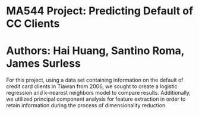 # MA544 Project: Predicting Default of CC Clients
# Authors: Hai Huang, Santino Roma, James Surless
For this project, using a data set containing information on the default of credit card clients in Tiawan from 2006, we sought to create a logistic regression and k-nearest neighbors model to compare results. Additionally, we utilized principal component analysis for feature extraction in order to retain information during the process of dimensionality reduction.
